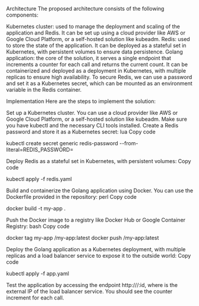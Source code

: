 Architecture
The proposed architecture consists of the following components:

Kubernetes cluster: used to manage the deployment and scaling of the application and Redis. It can be set up using a cloud provider like AWS or Google Cloud Platform, or a self-hosted solution like kubeadm.
Redis: used to store the state of the application. It can be deployed as a stateful set in Kubernetes, with persistent volumes to ensure data persistence.
Golang application: the core of the solution, it serves a single endpoint that increments a counter for each call and returns the current count. It can be containerized and deployed as a deployment in Kubernetes, with multiple replicas to ensure high availability.
To secure Redis, we can use a password and set it as a Kubernetes secret, which can be mounted as an environment variable in the Redis container.

Implementation
Here are the steps to implement the solution:

Set up a Kubernetes cluster. You can use a cloud provider like AWS or Google Cloud Platform, or a self-hosted solution like kubeadm. Make sure you have kubectl and the necessary CLI tools installed.
Create a Redis password and store it as a Kubernetes secret:
lua
Copy code

kubectl create secret generic redis-password --from-literal=REDIS_PASSWORD=<password>

Deploy Redis as a stateful set in Kubernetes, with persistent volumes:
Copy code

kubectl apply -f redis.yaml

Build and containerize the Golang application using Docker. You can use the Dockerfile provided in the repository:
perl
Copy code

docker build -t my-app .

Push the Docker image to a registry like Docker Hub or Google Container Registry:
bash
Copy code

docker tag my-app <registry>/my-app:latest
docker push <registry>/my-app:latest

Deploy the Golang application as a Kubernetes deployment, with multiple replicas and a load balancer service to expose it to the outside world:
Copy code

kubectl apply -f app.yaml

Test the application by accessing the endpoint http://<load-balancer-ip>/:id, where <load-balancer-ip> is the external IP of the load balancer service. You should see the counter increment for each call.